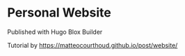 # Personal Website 

Published with Hugo Blox Builder 

Tutorial by https://matteocourthoud.github.io/post/website/ 
